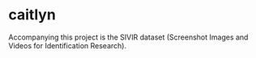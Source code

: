 # caitlyn

Accompanying this project is the SIVIR dataset (Screenshot Images and Videos for Identification Research).
